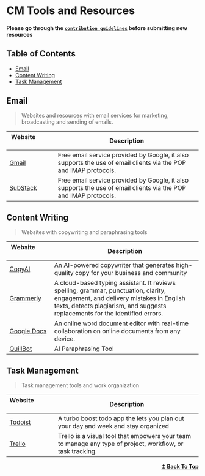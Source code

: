 # CM Tools and Resources

#### Please go through the [`contribution guidelines`](./contributing.md) before submitting new resources

## Table of Contents

- [Email](#email)
- [Content Writing](#content-writing)
- [Task Management](#task-management)

## Email

>Websites and resources with email services for marketing, broadcasting and  sending of emails.

| Website&nbsp; &nbsp; &nbsp; &nbsp; &nbsp; &nbsp; &nbsp; &nbsp; &nbsp; &nbsp; &nbsp; &nbsp; &nbsp; &nbsp; | Description                                                        |
| -------------------------------------------------------------------------------------------------------- | ------------------------------------------------------------------ |
| [Gmail](https://www.gmail.com/)                                                              | Free email service provided by Google, it also supports the use of email clients via the POP and IMAP protocols.   |
| [SubStack](https://substack.com/)                                                              | Free email service provided by Google, it also supports the use of email clients via the POP and IMAP protocols.   |

## Content Writing

>Websites with copywriting and paraphrasing  tools

| Website&nbsp; &nbsp; &nbsp; &nbsp; &nbsp; &nbsp; &nbsp; &nbsp; &nbsp; &nbsp; &nbsp; &nbsp; &nbsp; &nbsp; | Description                                                        |
| -------------------------------------------------------------------------------------------------------- | ------------------------------------------------------------------ |
| [CopyAI](https://www.copy.ai/) | An AI-powered copywriter that generates high-quality copy for your business and community  |
| [Grammerly](https://grammarly.com/) | A cloud-based typing assistant. It reviews spelling, grammar, punctuation, clarity, engagement, and delivery mistakes in English texts, detects plagiarism, and suggests replacements for the identified errors.|
| [Google Docs](https://www.google.com/docs/about/)                                                              | An online word document editor with real-time collaboration on online documents from any device.  |
| [QuillBot](https://quillbot.com/) | AI Paraphrasing Tool  |

## Task Management

>Task management tools and work organization

| Website&nbsp; &nbsp; &nbsp; &nbsp; &nbsp; &nbsp; &nbsp; &nbsp; &nbsp; &nbsp; &nbsp; &nbsp; &nbsp; &nbsp; | Description                                                        |
| -------------------------------------------------------------------------------------------------------- | ------------------------------------------------------------------ |
| [Todoist](https://todoist.com/) | A turbo boost todo app the lets you plan out your day and week and stay organized  |
| [Trello](https://trello.com/)                                                              | Trello is a visual tool that empowers your team to manage any type of project, workflow, or task tracking. |

<div align="right">
    <b><a href="#table-of-contents">↥ Back To Top</a></b>
</div>

